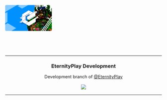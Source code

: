 <div align='center' style='width: 150px; height: 150px;'>
   <a href='#'><img src='https://raw.githubusercontent.com/EternityPlay/.github/main/profile/devbanner.png' /></a>
</div>

<hr>

<div align='center'>
   <h3>EternityPlay Development</h3>
   
   Development branch of [@EternityPlay](https://github.com/EternityPlay)
   <br><br>
   <img src='https://img.shields.io/badge/Discontinued-19%2F12%2F2022-lightgrey' />
   <br>
   <!--
   [mc.eternityplay.net](https://eternityplay.net)
   -->
</div>

<hr>
